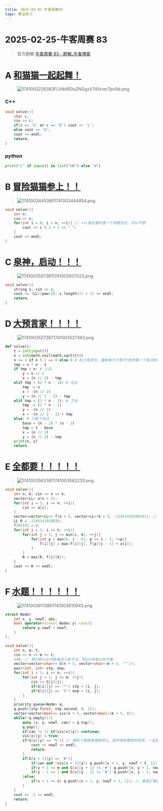 ```yaml
---
title: 2025-03-01-牛客周赛83 
tags: 算法练习
---
```


# 2025-02-25-牛客周赛 83

> 官方题解
> [牛客周赛 83 - 题解_牛客博客](https://blog.nowcoder.net/n/d1c25e46a4854a379e3672e71d3be671)

# A [和猫猫一起起舞！](https://ac.nowcoder.com/acm/contest/102896/A)

> ![1741003226383FLVIblfE0oZNGgxV74VcmrTpn9d.png](https://tk-pichost-1325224430.cos.ap-chengdu.myqcloud.com/blog/1741003226383FLVIblfE0oZNGgxV74VcmrTpn9d.png)

### C++

```cpp
void solve(){
    char c;
    cin >> c;
    if(c == 'U' or c == 'D') cout << 'L';
    else cout << 'U';
    cout << endl;
    return;
}
```

### python

```python
print("L" if input() in list("UD") else "U")
```

# B [冒险猫猫参上！！](https://ac.nowcoder.com/acm/contest/102896/B)

> ![17410034453801741003444954.png](https://tk-pichost-1325224430.cos.ap-chengdu.myqcloud.com/blog/17410034453801741003444954.png)

```cpp
void solve(){
    int n;
    cin >> n;
    for(int i = 0; i < n; ++i){ // ++i是在循环里一个常数优化，可以不管
        cout << i % 2 + 1 << " ";
    }
    cout << endl;
}
```

# C  [泉神，启动！！！](https://ac.nowcoder.com/acm/contest/102896/C)

>![17410035073811741003507023.png](https://tk-pichost-1325224430.cos.ap-chengdu.myqcloud.com/blog/17410035073811741003507023.png)

```cpp
void solve(){
    string s; cin >> s;
    cout << (LL)(pow(10, s.length()) + 1) << endl;
    return;
}
```

# D [大预言家！！！！](https://ac.nowcoder.com/acm/contest/102896/D)

> ![17410035273871741003527363.png](https://tk-pichost-1325224430.cos.ap-chengdu.myqcloud.com/blog/17410035273871741003527363.png)

```python
def solve():
    t = int(input())
    n = int(math.ceil(math.sqrt(t)))
    n += 1 if n % 2 == 0 else 0 # 右上角定位，强制取大于等于t秒的第一个抵达秒数是一个奇数的平方的位置
    tmp = n * n - t
    if tmp < n: # 上边
        y = n // 2
        x = (n // 2) - tmp
    elif tmp < (2 * n - 1): # 左边
        tmp -= n
        x = -(n // 2)
        y = (n // 2 - 1) - tmp
    elif tmp < (3 * n - 2): # 下边
        tmp -= (2 * n - 1)
        y = -(n // 2)
        x = -(n // 2 - 1) + tmp
    else: # 只剩下右边
        base = (n - 2) * (n - 2)
        tmp = t - base
        x = (n // 2)
        y = (n // 2) - tmp
    print(x, y)
    return
```

# E [全都要！！！！！](https://ac.nowcoder.com/acm/contest/102896/E)

> ![17410035633811741003563230.png](https://tk-pichost-1325224430.cos.ap-chengdu.myqcloud.com/blog/17410035633811741003563230.png)

```cpp
void solve(){
    int n, k; cin >> n >> k;
    vector<LL> a(n + 5);
    for(int i = 1; i <= n; ++i){
        cin >> a[i];
    }
    vector<vector<LL>> f(n + 5, vector<LL>(k + 5, -1145141919810)); // 魔法的数字，助您日入百亿
    LL R = -1145141919810;
    f[0][0] = 0;
    for(int i = 1; i <= n; ++i){
        for(int j = 1; j <= min(i, k); ++j){
            for(int p = max(0, i - 6); p <= i - 1; ++p){
                f[i][j] = max(f[i][j], f[p][j - 1] + a[i]);
            }
        }
        R = max(R, f[i][k]);
    }
    cout << R << endl;
}
```

# F [水题！！！！！！](https://ac.nowcoder.com/acm/contest/102896/F)

> ![17410036113861741003610943.png](https://tk-pichost-1325224430.cos.ap-chengdu.myqcloud.com/blog/17410036113861741003610943.png)

```cpp
struct Node{
    int x, y, nowT, abi;
    bool operator<(const Node& y) const{
        return y.nowT < nowT;
    }
};

void solve(){
    int n, m, t;
    cin >> n >> m >> t;
    ++t; // 我们默认水流直接进入新节点，所以t自增比较方便。
    vector<vector<char>> G(n + 5, vector<char>(m + 5, '^'));
    pair<int, int> stp, enp;
    for(int i = 1; i <= n; ++i){
        for(int j = 1; j <= m; ++j){
            cin >> G[i][j];
            if(G[i][j] == '*') stp = {i, j};
            if(G[i][j] == '%') enp = {i, j};
        }
    }
    priority_queue<Node> q;
    q.push({stp.first, stp.second, 0, 1});
    vector<vector<bool>> vis(n + 5, vector<bool>(m + 5, 0));
    while(!q.empty()){
        auto [x, y, nowT, can] = q.top();
        q.pop();
        if(can != 1) if(vis[x][y]) continue;
        vis[x][y] = true;
        if(G[x][y] == '%'){ // 搜到了就直接强制终止，因为堆和模型的性质，一定是最优的之一。
            cout << nowT << endl;
            return;
        }
        if(G[x + 1][y] == '#'){
            if(can and !vis[x + 1][y]) q.push({x + 1, y, nowT + t, 1}); // 塞
            if(y + 1 <= m and G[x][y + 1] != '#') q.push({x, y + 1, nowT + 1, 0}); // 左右扩散判定
            if(y - 1 >= 1 and G[x][y - 1] != '#') q.push({x, y - 1, nowT + 1, 0});
        }else{
            if(x + 1 <= n) q.push({x + 1, y, nowT + 1, 1}); // 垂直扩散判定
        }
    }
    cout << -1 << endl;
    return;
}
```
